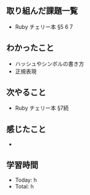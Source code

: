 ## 取り組んだ課題一覧
- Ruby チェリー本 §5 6 7
## わかったこと
- ハッシュやシンボルの書き方
- 正規表現
## 次やること
- Ruby チェリー本 §7続
## 感じたこと
- 
## 学習時間
- Today: h
- Total: h
